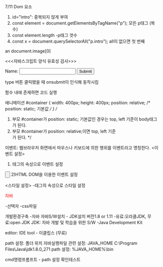7/11
Dom 요소
1) id="intro": 중복되지 않게 부여
2) const element = document.getElementsByTagName("p");
모든 p태그 (복수)
3) const element.length -p태그 갯수
4) const x = document.querySelectorAll("p.intro"); all이 없으면 첫 번째

<a></a> an
document.image[0]

<<<자바스크립트 양식 유효성 검사>>>
<form name="myForm" action="/action_page.php" onsubmit="return validateForm()" method="post">
  Name: <input type="text" name="fname">
  <input type="submit" value="Submit">
</form>
type 버튼 클릭됐을 때 onsubmit이 인식해 동작시킴

함수 내에 존재하면 코드 실행


애니메이션
#container {
  width: 400px;
  height: 400px;
  position: relative; /* position: static; 기본값 */
}
/* 
1) 부모 #container가 position: static; 기본값인 경우는 top, left 기준이 body태그가 된다. 
2) 부모 #container가 position: relative;이면 top, left 기준 <div id="container">가 된다.
*/

이벤트: 웹브라우저 화면에서 마우스나 키보드에 의한 행위를 이벤트라고 명칭한다.
<이벤트 설정>
1) 태그의 속성으로 이벤트 설정
<input type="button" onclick="함수();">
2)HTML DOM을 이용한 이벤트 설정

<스타일 설정>
-태그의 속성으로 스타일 설정
<p style="color:red;">자바</p>
-선택자
-css파일

개발환경구축 -자바
자바S/W설치 - JDK설치 버전1.8 or 1.11 -유료:오라클JDK, 무료:open JDK
JDK: 자바 개발 및 학습을 위한 S/W
-Java Development Kit

editor: IDE tool - 이클립스 (무료)

path 설정: 폴더 위치
자바실행파일 관련 설정: JAVA_HOME  C:\Program Files\Java\jdk1.8.0_271
path 설정: %JAVA_HOME%\bin

cmd명령프롬프트 - path 설정 확인테스트
